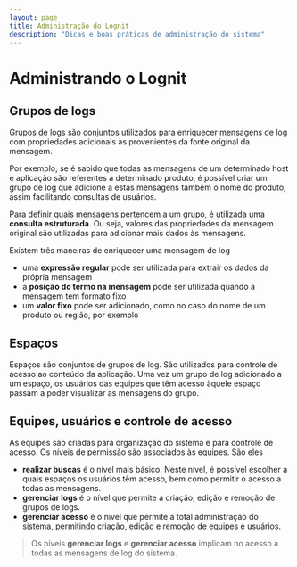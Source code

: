 ```yaml
---
layout: page
title: Administração do Lognit
description: "Dicas e boas práticas de administração do sistema"
---
```


# Administrando o Lognit

## Grupos de logs

Grupos de logs são conjuntos utilizados para enriquecer mensagens de log com propriedades adicionais às provenientes da fonte original da mensagem.

Por exemplo, se é sabido que todas as mensagens de um determinado host e aplicação são referentes a determinado produto, é possível criar um grupo de log que adicione a estas mensagens também o nome do produto, assim facilitando consultas de usuários.

Para definir quais mensagens pertencem a um grupo, é utilizada uma **consulta estruturada**. Ou seja, valores das propriedades da mensagem original são utilizadas para adicionar mais dados às mensagens.

Existem três maneiras de enriquecer uma mensagem de log

* uma **expressão regular** pode ser utilizada para extrair os dados da própria mensagem
* a **posição do termo na mensagem** pode ser utilizada quando a mensagem tem formato fixo
* um **valor fixo** pode ser adicionado, como no caso do nome de um produto ou região, por exemplo

## Espaços

Espaços são conjuntos de grupos de log. São utilizados para controle de acesso ao conteúdo da aplicação. Uma vez um grupo de log adicionado a um espaço, os usuários das equipes que têm acesso àquele espaço passam a poder visualizar as mensagens do grupo.


## Equipes, usuários e controle de acesso

As equipes são criadas para organização do sistema e para controle de acesso. Os níveis de permissão são associados às equipes. São eles

* **realizar buscas** é o nível mais básico. Neste nível, é possível escolher a quais espaços os usuários têm acesso, bem como permitir o acesso a todas as mensagens.
* **gerenciar logs** é o nível que permite a criação, edição e remoção de grupos de logs.
* **gerenciar acesso** é o nível que permite a total administração do sistema,  permitindo criação, edição e remoção de equipes e usuários.

> Os níveis **gerenciar logs** e **gerenciar acesso** implicam no acesso a todas as mensagens de log do sistema.
